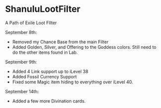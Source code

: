# ShanuluLootFilter
A Path of Exile Loot FIlter


September 8th:
- Removed my Chance Base from the main Filter
- Added Golden, Silver, and Offering to the Goddess colors. Still need to do the other items found in Lab.

September 9th: 	
- Added 4 Link support up to iLevel 38
- Added Fossil Currency Support
- Fixed some Magic item hiding to everything over iLevel 40.

September 14th:
- Added a few more Divination cards.